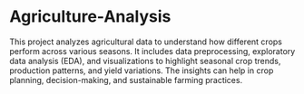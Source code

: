 # Agriculture-Analysis
This project analyzes agricultural data to understand how different crops perform across various seasons. It includes data preprocessing, exploratory data analysis (EDA), and visualizations to highlight seasonal crop trends, production patterns, and yield variations. The insights can help in crop planning, decision-making, and sustainable farming practices.
